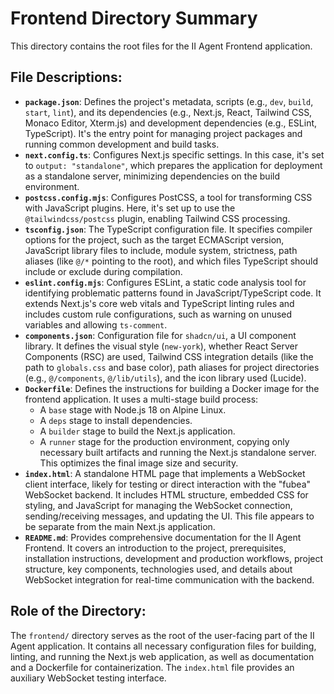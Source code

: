 # Frontend Directory Summary

This directory contains the root files for the II Agent Frontend application.

## File Descriptions:

*   **`package.json`**: Defines the project's metadata, scripts (e.g., `dev`, `build`, `start`, `lint`), and its dependencies (e.g., Next.js, React, Tailwind CSS, Monaco Editor, Xterm.js) and development dependencies (e.g., ESLint, TypeScript). It's the entry point for managing project packages and running common development and build tasks.
*   **`next.config.ts`**: Configures Next.js specific settings. In this case, it's set to `output: "standalone"`, which prepares the application for deployment as a standalone server, minimizing dependencies on the build environment.
*   **`postcss.config.mjs`**: Configures PostCSS, a tool for transforming CSS with JavaScript plugins. Here, it's set up to use the `@tailwindcss/postcss` plugin, enabling Tailwind CSS processing.
*   **`tsconfig.json`**: The TypeScript configuration file. It specifies compiler options for the project, such as the target ECMAScript version, JavaScript library files to include, module system, strictness, path aliases (like `@/*` pointing to the root), and which files TypeScript should include or exclude during compilation.
*   **`eslint.config.mjs`**: Configures ESLint, a static code analysis tool for identifying problematic patterns found in JavaScript/TypeScript code. It extends Next.js's core web vitals and TypeScript linting rules and includes custom rule configurations, such as warning on unused variables and allowing `ts-comment`.
*   **`components.json`**: Configuration file for `shadcn/ui`, a UI component library. It defines the visual style (`new-york`), whether React Server Components (RSC) are used, Tailwind CSS integration details (like the path to `globals.css` and base color), path aliases for project directories (e.g., `@/components`, `@/lib/utils`), and the icon library used (Lucide).
*   **`Dockerfile`**: Defines the instructions for building a Docker image for the frontend application. It uses a multi-stage build process:
    *   A `base` stage with Node.js 18 on Alpine Linux.
    *   A `deps` stage to install dependencies.
    *   A `builder` stage to build the Next.js application.
    *   A `runner` stage for the production environment, copying only necessary built artifacts and running the Next.js standalone server. This optimizes the final image size and security.
*   **`index.html`**: A standalone HTML page that implements a WebSocket client interface, likely for testing or direct interaction with the "fubea" WebSocket backend. It includes HTML structure, embedded CSS for styling, and JavaScript for managing the WebSocket connection, sending/receiving messages, and updating the UI. This file appears to be separate from the main Next.js application.
*   **`README.md`**: Provides comprehensive documentation for the II Agent Frontend. It covers an introduction to the project, prerequisites, installation instructions, development and production workflows, project structure, key components, technologies used, and details about WebSocket integration for real-time communication with the backend.

## Role of the Directory:

The `frontend/` directory serves as the root of the user-facing part of the II Agent application. It contains all necessary configuration files for building, linting, and running the Next.js web application, as well as documentation and a Dockerfile for containerization. The `index.html` file provides an auxiliary WebSocket testing interface.
